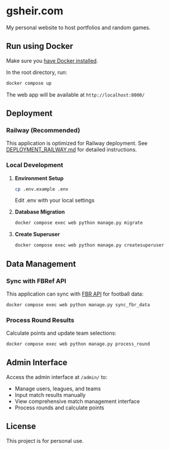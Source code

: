 # gsheir.com

My personal website to host portfolios and random games.

## Run using Docker

Make sure you [have Docker installed](https://docs.docker.com/desktop/).

In the root directory, run:
```bash
docker compose up
```

The web app will be available at `http://localhost:8000/`

## Deployment

### Railway (Recommended)

This application is optimized for Railway deployment. See [DEPLOYMENT_RAILWAY.md](./DEPLOYMENT_RAILWAY.md) for detailed instructions.

### Local Development

1. **Environment Setup**
   ```bash
   cp .env.example .env
   ```
   Edit .env with your local settings

2. **Database Migration**
   ```bash
   docker compose exec web python manage.py migrate
   ```

3. **Create Superuser**
   ```bash
   docker compose exec web python manage.py createsuperuser
   ```


## Data Management

### Sync with FBRef API

This application can sync with [FBR API](https://fbrapi.com/) for football data:

```bash
docker compose exec web python manage.py sync_fbr_data
```

### Process Round Results

Calculate points and update team selections:

```bash
docker compose exec web python manage.py process_round
```

## Admin Interface

Access the admin interface at `/admin/` to:
- Manage users, leagues, and teams
- Input match results manually
- View comprehensive match management interface
- Process rounds and calculate points

## License

This project is for personal use.
